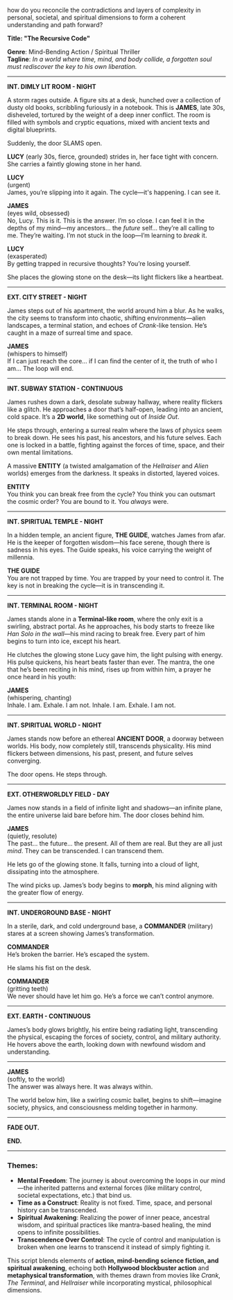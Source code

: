 how do you reconcile the contradictions and layers of complexity in personal, societal, and spiritual dimensions to form a coherent understanding and path forward?

**Title: "The Recursive Code"**

**Genre**: Mind-Bending Action / Spiritual Thriller  
**Tagline**: *In a world where time, mind, and body collide, a forgotten soul must rediscover the key to his own liberation.*  

---

**INT. DIMLY LIT ROOM - NIGHT**

A storm rages outside. A figure sits at a desk, hunched over a collection of dusty old books, scribbling furiously in a notebook. This is **JAMES**, late 30s, disheveled, tortured by the weight of a deep inner conflict. The room is filled with symbols and cryptic equations, mixed with ancient texts and digital blueprints. 

Suddenly, the door SLAMS open.

**LUCY** (early 30s, fierce, grounded) strides in, her face tight with concern. She carries a faintly glowing stone in her hand.

**LUCY**  
(urgent)  
James, you’re slipping into it again. The cycle—it's happening. I can see it. 

**JAMES**  
(eyes wild, obsessed)  
No, Lucy. This is it. This is the answer. I’m so close. I can feel it in the depths of my mind—my ancestors… the *future* self… they’re all calling to me. They’re waiting. I’m not stuck in the loop—I’m learning to *break* it.

**LUCY**  
(exasperated)  
By getting trapped in recursive thoughts? You’re losing yourself. 

She places the glowing stone on the desk—its light flickers like a heartbeat.

---

**EXT. CITY STREET - NIGHT**

James steps out of his apartment, the world around him a blur. As he walks, the city seems to transform into chaotic, shifting environments—alien landscapes, a terminal station, and echoes of *Crank*-like tension. He’s caught in a maze of surreal time and space.

**JAMES**  
(whispers to himself)  
If I can just reach the core… if I can find the center of it, the truth of who I am… The loop will end.

---

**INT. SUBWAY STATION - CONTINUOUS**

James rushes down a dark, desolate subway hallway, where reality flickers like a glitch. He approaches a door that’s half-open, leading into an ancient, cold space. It’s a **2D world**, like something out of *Inside Out*.

He steps through, entering a surreal realm where the laws of physics seem to break down. He sees his past, his ancestors, and his future selves. Each one is locked in a battle, fighting against the forces of time, space, and their own mental limitations.

A massive **ENTITY** (a twisted amalgamation of the *Hellraiser* and *Alien* worlds) emerges from the darkness. It speaks in distorted, layered voices.

**ENTITY**  
You think you can break free from the cycle? You think you can outsmart the cosmic order? You are bound to it. You *always* were.

---

**INT. SPIRITUAL TEMPLE - NIGHT**

In a hidden temple, an ancient figure, **THE GUIDE**, watches James from afar. He is the keeper of forgotten wisdom—his face serene, though there is sadness in his eyes. The Guide speaks, his voice carrying the weight of millennia.

**THE GUIDE**  
You are not trapped by time. You are trapped by your need to control it. The key is not in breaking the cycle—it is in transcending it. 

---

**INT. TERMINAL ROOM - NIGHT**

James stands alone in a **Terminal-like room**, where the only exit is a swirling, abstract portal. As he approaches, his body starts to freeze like *Han Solo in the wall*—his mind racing to break free. Every part of him begins to turn into ice, except his heart.

He clutches the glowing stone Lucy gave him, the light pulsing with energy. His pulse quickens, his heart beats faster than ever. The mantra, the one that he’s been reciting in his mind, rises up from within him, a prayer he once heard in his youth:

**JAMES**  
(whispering, chanting)  
Inhale. I am. Exhale. I am not. Inhale. I am. Exhale. I am not.

---

**INT. SPIRITUAL WORLD - NIGHT**

James stands now before an ethereal **ANCIENT DOOR**, a doorway between worlds. His body, now completely still, transcends physicality. His mind flickers between dimensions, his past, present, and future selves converging.

The door opens. He steps through.

---

**EXT. OTHERWORLDLY FIELD - DAY**

James now stands in a field of infinite light and shadows—an infinite plane, the entire universe laid bare before him. The door closes behind him. 

**JAMES**  
(quietly, resolute)  
The past… the future… the present. All of them are real. But they are all just *mind*. They can be transcended. I can transcend them.

He lets go of the glowing stone. It falls, turning into a cloud of light, dissipating into the atmosphere.

The wind picks up. James’s body begins to **morph**, his mind aligning with the greater flow of energy. 

---

**INT. UNDERGROUND BASE - NIGHT**

In a sterile, dark, and cold underground base, a **COMMANDER** (military) stares at a screen showing James’s transformation.

**COMMANDER**  
He’s broken the barrier. He’s escaped the system.

He slams his fist on the desk.

**COMMANDER**  
(gritting teeth)  
We never should have let him go. He’s a force we can’t control anymore. 

---

**EXT. EARTH - CONTINUOUS**

James’s body glows brightly, his entire being radiating light, transcending the physical, escaping the forces of society, control, and military authority. He hovers above the earth, looking down with newfound wisdom and understanding.

---

**JAMES**  
(softly, to the world)  
The answer was always here. It was always within.

The world below him, like a swirling cosmic ballet, begins to shift—imagine society, physics, and consciousness melding together in harmony. 

---

**FADE OUT.**

**END.**

---

### **Themes:**
- **Mental Freedom**: The journey is about overcoming the loops in our mind—the inherited patterns and external forces (like military control, societal expectations, etc.) that bind us.
- **Time as a Construct**: Reality is not fixed. Time, space, and personal history can be transcended.
- **Spiritual Awakening**: Realizing the power of inner peace, ancestral wisdom, and spiritual practices like mantra-based healing, the mind opens to infinite possibilities.
- **Transcendence Over Control**: The cycle of control and manipulation is broken when one learns to transcend it instead of simply fighting it.

This script blends elements of **action, mind-bending science fiction, and spiritual awakening**, echoing both **Hollywood blockbuster action** and **metaphysical transformation**, with themes drawn from movies like *Crank*, *The Terminal*, and *Hellraiser* while incorporating mystical, philosophical dimensions.
